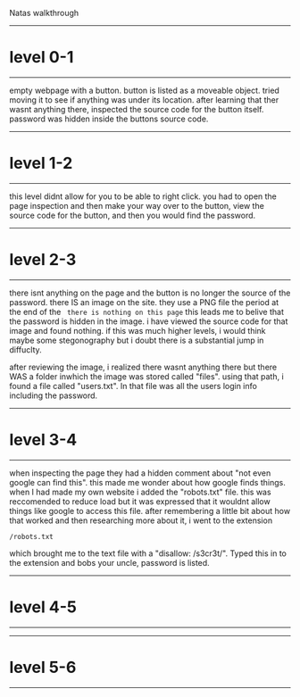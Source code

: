 Natas walkthrough

---

# level 0-1

---

empty webpage with a button. button is listed as a moveable object. tried moving it to see if anything was under its location. after learning that ther wasnt anything there, inspected the source code for the button itself. password was hidden inside the buttons source code.

---

# level 1-2

---

this level didnt allow for you to be able to right click. you had to open the page inspection and then make your way over to the button, view the source code for the button, and then you would find the password.

---

# level 2-3

---

there isnt anything on the page and the button is no longer the source of the password. there IS an image on the site. they use a PNG file the period at the end of the
` there is nothing on this page`
this leads me to belive that the password is hidden in the image. i have viewed the source code for that image and found nothing. if this was much higher levels, i would think maybe some stegonography but i doubt there is a substantial jump in diffuclty.

after reviewing the image, i realized there wasnt anything there but there WAS a folder inwhich the image was stored called "files". using that path, i found a file called "users.txt". In that file was all the users login info including the password.

---

# level 3-4

---

when inspecting the page they had a hidden comment about "not even google can find this". this made me wonder about how google finds things. when I had made my own website i added the "robots.txt" file. this was reccomended to reduce load but it was expressed that it wouldnt allow things like google to access this file. after remembering a little bit about how that worked and then researching more about it, i went to the extension

```
/robots.txt
```

which brought me to the text file with a "disallow: /s3cr3t/". Typed this in to the extension and bobs your uncle, password is listed.

---

# level 4-5

---

---

# level 5-6

---
